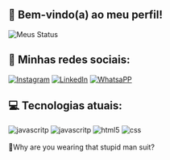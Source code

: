 ## 🤝 Bem-vindo(a) ao meu perfil!

![Meus Status](https://github-readme-stats.vercel.app/api?username=luca-sena&show_icons=true&theme=radical)

## 📲 Minhas redes sociais:

[![Instagram](https://img.shields.io/badge/Instagram-E4405F?style=for-the-badge&logo=instagram&logoColor=white)](http://instagram.com/apenasoluca) 
[![LinkedIn](https://img.shields.io/badge/LinkedIn-0077B5?style=for-the-badge&logo=linkedin&logoColor=white)](https://www.linkedin.com/in/luc4sen4/)
[![WhatsaPP](https://img.shields.io/badge/WhatsApp-25D366?style=for-the-badge&logo=whatsapp&logoColor=white)](https://api.whatsapp.com/send?phone=5511984199966)

## 💻 Tecnologias atuais:

<div style="display: inline-block;"> 
        <img align="center" alt="javascritp" src="https://img.shields.io/badge/JavaScript-F7DF1E?style=for-the-badge&logo=javascript&logoColor=black" />
        <img align="center" alt="javascritp" src="https://img.shields.io/badge/Node.js-43853D?style=for-the-badge&logo=node.js&logoColor=white" />
        <img align="center" alt="html5" src="https://img.shields.io/badge/HTML5-E34F26?style=for-the-badge&logo=html5&logoColor=white" />
       <img align="center" alt="css" src="https://img.shields.io/badge/CSS-239120?&style=for-the-badge&logo=css3&logoColor=white" />
    </div><br/>
<br>
 🐰Why are you wearing that stupid man suit?
